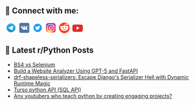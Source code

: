 ## 🔎 Connect with me:
[<img src="https://github.com/bullbesh/bullbesh/blob/main/images/Telegram.png" width="32" height="32" />](https://t.me/bullbesh)
[<img src="https://github.com/bullbesh/bullbesh/blob/main/images/VK.png" width="32" height="32" />](https://vk.com/bullbesh)
[<img src="https://github.com/bullbesh/bullbesh/blob/main/images/Twitter.png" width="32" height="32" />](https://twitter.com/bullbesh1)
[<img src="https://github.com/bullbesh/bullbesh/blob/main/images/Instagram.png" width="32" height="32" />](https://www.instagram.com/bullbesh)
[<img src="https://github.com/bullbesh/bullbesh/blob/main/images/Reddit.png" width="32" height="32" />](https://www.reddit.com/user/bullbesh)
[<img src="https://github.com/bullbesh/bullbesh/blob/main/images/YouTube.png" width="32" height="32" />](https://www.youtube.com/channel/UCtfjRs6uzgq5mfm8S06WTcg)

## 📕 Latest r/Python Posts
<!-- BLOG-POST-LIST:START -->
- [BS4 vs Selenium](https://www.reddit.com/r/Python/comments/1mlquvv/bs4_vs_selenium/)
- [Build a Website Analyzer Using GPT-5 and FastAPI](https://www.reddit.com/r/Python/comments/1mlq781/build_a_website_analyzer_using_gpt5_and_fastapi/)
- [drf-shapeless-serializers: Escape Django&#39;s Serializer Hell with Dynamic Runtime Magic](https://www.reddit.com/r/Python/comments/1mloud2/drfshapelessserializers_escape_djangos_serializer/)
- [Turso python API &lpar;SQL API&rpar;](https://www.reddit.com/r/Python/comments/1mlma2a/turso_python_api_sql_api/)
- [Any youtubers who teach python by creating engaging projects?](https://www.reddit.com/r/Python/comments/1mlk2gm/any_youtubers_who_teach_python_by_creating/)
<!-- BLOG-POST-LIST:END -->
